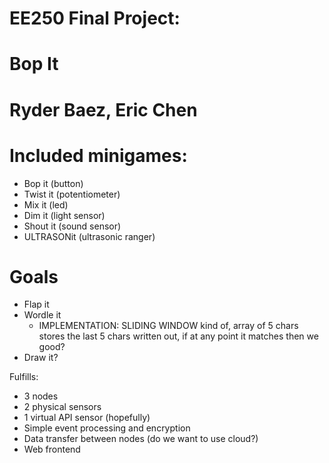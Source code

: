 # EE250 Final Project:
# Bop It

# Ryder Baez, Eric Chen

# Included minigames:
- Bop it        (button)
- Twist it      (potentiometer)
- Mix it        (led)
- Dim it        (light sensor)
- Shout it      (sound sensor)
- ULTRASONit    (ultrasonic ranger)

# Goals
- Flap it
- Wordle it 
    - IMPLEMENTATION: SLIDING WINDOW kind of, array of 5 chars stores the last 5 chars written out, if at any point it matches then we good?
- Draw it?

Fulfills:
- 3 nodes
- 2 physical sensors
- 1 virtual API sensor (hopefully)
- Simple event processing and encryption
- Data transfer between nodes (do we want to use cloud?)
- Web frontend